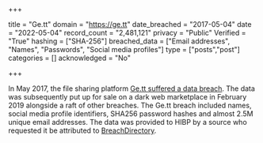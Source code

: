 +++

title = "Ge.tt"
domain = "https://ge.tt"
date_breached = "2017-05-04"
date = "2022-05-04"
record_count = "2,481,121"
privacy = "Public"
Verified = "True"
hashing = ["SHA-256"]
breached_data = ["Email addresses", "Names", "Passwords", "Social media profiles"]
type = ["posts","post"]
categories = []
acknowledged = "No"


+++


In May 2017, the file sharing platform <a href="https://www.zdnet.com/article/127-million-user-records-from-8-companies-put-up-for-sale-on-the-dark-web/" target="_blank" rel="noopener">Ge.tt suffered a data breach</a>. The data was subsequently put up for sale on a dark web marketplace in February 2019 alongside a raft of other breaches. The Ge.tt breach included names, social media profile identifiers, SHA256 password hashes and almost 2.5M unique email addresses. The data was provided to HIBP by a source who requested it be attributed to <a href="https://www.linkedin.com/company/breachdirectory/" target="_blank" rel="noopener">BreachDirectory</a>.

